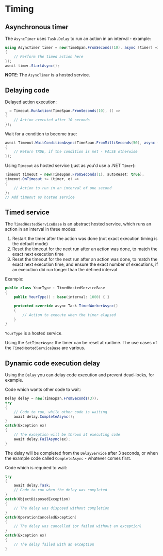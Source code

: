 # Timing

## Asynchronous timer

The `AsyncTimer` uses `Task.Delay` to run an action in an interval - example:

```cs
using AsyncTimer timer = new(TimeSpan.FromSeconds(10), async (timer) => 
{
	// Perform the timed action here
});
await timer.StartAsync();
```

**NOTE**: The `AsyncTimer` is a hosted service.

## Delaying code

Delayed action execution:

```cs
_ = Timeout.RunAction(TimeSpan.FromSeconds(10), () => 
{
	// Action executed after 10 seconds
});
```

Wait for a condition to become true:

```cs
await Timeout.WaitConditionAsync(TimeSpan.FromMilliSeconds(50), async (ct) => 
{
	// Return TRUE, if the condition is met - FALSE otherwise
});
```

Using `Timeout` as hosted service (just as you'd use a .NET `Timer`):

```cs
Timeout timeout = new(TimeSpan.FromSeconds(1), autoReset: true);
timeout.OnTimeout += (timer, e) => 
{
	// Action to run in an interval of one second
};
// Add timeout as hosted service
```

## Timed service

The `TimedHostedServiceBase` is an abstract hosted service, which runs an action in an interval in three modes:

1. Restart the timer after the action was done (not exact execution timing is the default mode)
1. Reset the timeout for the next run after an action was done, to match the exact next execution time
1. Reset the timeout for the next run after an action was done, to match the exact next execution time, and ensure the exact number of executions, if an execution did run longer than the defined interval

Example:

```cs
public class YourType : TimedHostedServiceBase
{
	public YourType() : base(interval: 1000) { }

	protected override async Task TimedWorkerAsync()
	{
		// Action to execute when the timer elapsed
	}
}
```

`YourType` is a hosted service.

Using the `SetTimerAsync` the timer can be reset at runtime. The use cases of the `TimedHostedServiceBase` are various.

## Dynamic code execution delay

Using the `Delay` you can delay code execution and prevent dead-locks, for example.

Code which wants other code to wait:

```cs
Delay delay = new(TimeSpan.FromSeconds(3));
try
{
	// Code to run, while other code is waiting
	await delay.CompleteAsync();
}
catch(Exception ex)
{
	// The exception will be thrown at executing code
	await delay.FailAsync(ex);
}
```

The delay will be completed from the `DelayService` after 3 seconds, or when the example code called `CompleteAsync` - whatever comes first.

Code which is required to wait:

```cs
try
{
	await delay.Task;
	// Code to run when the delay was completed
}
catch(ObjectDisposedException)
{
	// The delay was disposed without completion
}
catch(OperationCanceledException)
{
	// The delay was cancelled (or failed without an exception)
}
catch(Exception ex)
{
	// The delay failed with an exception
}
```
